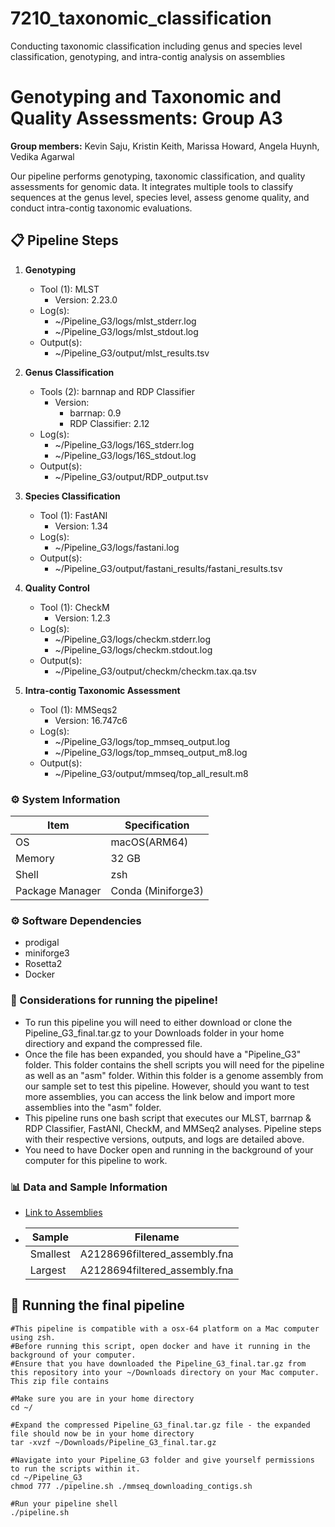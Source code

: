# 7210_taxonomic_classification
Conducting taxonomic classification including genus and species level classification, genotyping, and intra-contig analysis on assemblies
# Genotyping and Taxonomic and Quality Assessments: Group A3
**Group members:** Kevin Saju, Kristin Keith, Marissa Howard, Angela Huynh, Vedika Agarwal

Our pipeline performs genotyping, taxonomic classification, and quality assessments for genomic data. It integrates multiple tools to classify sequences at the genus level, species level, assess genome quality, and conduct intra-contig taxonomic evaluations.

## 📋 Pipeline Steps

1. **Genotyping**
   - Tool (1): MLST
     - Version: 2.23.0
   - Log(s):
     - ~/Pipeline_G3/logs/mlst_stderr.log
     - ~/Pipeline_G3/logs/mlst_stdout.log
   - Output(s):
     - ~/Pipeline_G3/output/mlst_results.tsv
       
2. **Genus Classification**
   - Tools (2): barnnap and RDP Classifier
     - Version:
        - barrnap: 0.9
        - RDP Classifier: 2.12
   - Log(s):
     - ~/Pipeline_G3/logs/16S_stderr.log
     - ~/Pipeline_G3/logs/16S_stdout.log
   - Output(s):
      - ~/Pipeline_G3/output/RDP_output.tsv
     
3. **Species Classification**
   - Tool (1): FastANI
     - Version: 1.34
   - Log(s):
     - ~/Pipeline_G3/logs/fastani.log
   - Output(s):
      - ~/Pipeline_G3/output/fastani_results/fastani_results.tsv

4. **Quality Control**
   - Tool (1): CheckM
     - Version: 1.2.3
   - Log(s):
     - ~/Pipeline_G3/logs/checkm.stderr.log
     - ~/Pipeline_G3/logs/checkm.stdout.log
   - Output(s):
      - ~/Pipeline_G3/output/checkm/checkm.tax.qa.tsv
     
5. **Intra-contig Taxonomic Assessment**
   - Tool (1): MMSeqs2
     - Version: 16.747c6
   - Log(s):
     - ~/Pipeline_G3/logs/top_mmseq_output.log
     - ~/Pipeline_G3/logs/top_mmseq_output_m8.log
   - Output(s):
      - ~/Pipeline_G3/output/mmseq/top_all_result.m8

### ⚙️ System Information
| Item | Specification |
|---|---|
| OS | macOS(ARM64) |
| Memory | 32 GB |
| Shell | zsh |
| Package Manager | Conda (Miniforge3) |

### ⚙️ Software Dependencies
* prodigal
* miniforge3
* Rosetta2
* Docker


### 🧬 Considerations for running the pipeline!
* To run this pipeline you will need to either download or clone the Pipeline_G3_final.tar.gz to your Downloads folder in your home directiory and expand the compressed file.
* Once the file has been expanded, you should have a "Pipeline_G3" folder. This folder contains the shell scripts you will need for the pipeline as well as an "asm" folder. Within this folder is a genome assembly from our sample set to test this pipeline. However, should you want to test more assemblies, you can access the link below and import more assemblies into the "asm" folder.
* This pipeline runs one bash script that executes our MLST, barrnap & RDP Classifier, FastANI, CheckM, and MMSeq2 analyses. Pipeline steps with their respective versions, outputs, and logs are detailed above.
* You need to have Docker open and running in the background of your computer for this pipeline to work.


### 📊 Data and Sample Information
* [Link to Assemblies](https://gtvault.sharepoint.com/:f:/s/TeamABIOL7210Spring2025/Erh9u1iPGNFFow3mSgCIbBsBLuvKnvCIKsVzFUNNHI97Yw?e=vSHnzm)
* | Sample | Filename |
   |---|---|
   | Smallest | A2128696filtered_assembly.fna |
   | Largest | A2128694filtered_assembly.fna |

## 🧬 Running the final pipeline
```
#This pipeline is compatible with a osx-64 platform on a Mac computer using zsh.
#Before running this script, open docker and have it running in the background of your computer.
#Ensure that you have downloaded the Pipeline_G3_final.tar.gz from this repository into your ~/Downloads directory on your Mac computer. This zip file contains 

#Make sure you are in your home directory
cd ~/

#Expand the compressed Pipeline_G3_final.tar.gz file - the expanded file should now be in your home directory
tar -xvzf ~/Downloads/Pipeline_G3_final.tar.gz

#Navigate into your Pipeline_G3 folder and give yourself permissions to run the scripts within it.
cd ~/Pipeline_G3
chmod 777 ./pipeline.sh ./mmseq_downloading_contigs.sh

#Run your pipeline shell
./pipeline.sh

```

